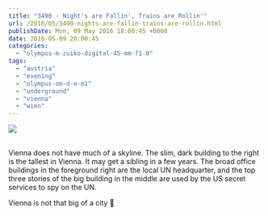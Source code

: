 ```yaml
---
title: "3490 - Night's are Fallin', Trains are Rollin'"
url: /2016/05/3490-nights-are-fallin-trains-are-rollin.html
publishDate: Mon, 09 May 2016 18:00:45 +0000
date: 2016-05-09 20:00:45
categories: 
  - "olympus-m-zuiko-digital-45-mm-f1-8"
tags: 
  - "austria"
  - "evening"
  - "olympus-om-d-e-m1"
  - "underground"
  - "vienna"
  - "wien"
---
```

<div class="container">
<div class="center"><a target="_blank" href="https://d25zfm9zpd7gm5.cloudfront.net/1200x1200/2016/20160210_173844_lr.jpg"><img class="webfeedsFeaturedVisual" src="https://d25zfm9zpd7gm5.cloudfront.net/0600x0600/2016/20160210_173844_lr.jpg" /></a></div>
</div>
<br />

Vienna does not have much of a skyline. The slim, dark building to the right is the tallest in Vienna. It may get a sibling in a few years. The broad office buildings in the foreground right are the local UN headquarter, and the top three stories of the big building in the middle are used by the US secret services to spy on the UN. 

Vienna is not that big of a city 🙂
